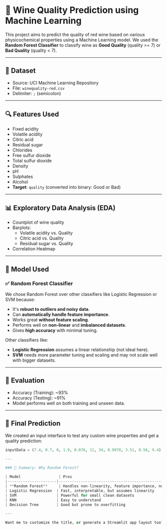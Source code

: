 # 🍷 Wine Quality Prediction using Machine Learning

This project aims to predict the quality of red wine based on various physicochemical properties using a Machine Learning model. We used the **Random Forest Classifier** to classify wine as **Good Quality** (quality >= 7) or **Bad Quality** (quality < 7).

---

## 📁 Dataset

- Source: UCI Machine Learning Repository  
- File: `winequality-red.csv`  
- Delimiter: `;` (semicolon)

---

## 🔍 Features Used

- Fixed acidity
- Volatile acidity
- Citric acid
- Residual sugar
- Chlorides
- Free sulfur dioxide
- Total sulfur dioxide
- Density
- pH
- Sulphates
- Alcohol  
- **Target**: `quality` (converted into binary: Good or Bad)

---

## 📊 Exploratory Data Analysis (EDA)

- Countplot of wine quality
- Barplots:
  - Volatile acidity vs. Quality
  - Citric acid vs. Quality
  - Residual sugar vs. Quality
- Correlation Heatmap

---

## 🧠 Model Used

### ✅ Random Forest Classifier

We chose Random Forest over other classifiers like Logistic Regression or SVM because:

- It's **robust to outliers and noisy data**.
- Can **automatically handle feature importance**.
- Works great **without feature scaling**.
- Performs well on **non-linear** and **imbalanced datasets**.
- Gives **high accuracy** with minimal tuning.

Other classifiers like:
- **Logistic Regression** assumes a linear relationship (not ideal here).
- **SVM** needs more parameter tuning and scaling and may not scale well with bigger datasets.

---

## 🧪 Evaluation

- Accuracy (Training): ~93%
- Accuracy (Testing): ~91%
- Model performs well on both training and unseen data.

---

## 🔮 Final Prediction

We created an input interface to test any custom wine properties and get a quality prediction:
```python
inputData = (7.4, 0.7, 0, 1.9, 0.076, 11, 34, 0.9978, 3.51, 0.56, 9.4)

---

### 📌 Summary: Why Random Forest?

| Model                 | Pros                                                    | Why Not Used |
|----------------------|---------------------------------------------------------|--------------|
| **Random Forest**     | Handles non-linearity, feature importance, no scaling needed, robust | ✅ Best Fit |
| Logistic Regression  | Fast, interpretable, but assumes linearity              | ❌ Wine data is nonlinear |
| SVM                  | Powerful for small clean datasets                       | ❌ Needs tuning & scaling |
| KNN                  | Easy to understand                                      | ❌ Slow with large datasets |
| Decision Tree        | Good but prone to overfitting                           | ❌ RF solves this with multiple trees |

---

Want me to customize the title, or generate a Streamlit app layout too?